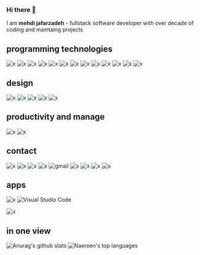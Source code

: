 ### Hi there 👋

I am <b>mehdi jafarzadeh</b> - fullstack software developer with over decade of coding and maintaing projects

<h2>
programming technologies
</h2>
  
![x](https://img.shields.io/badge/JavaScript-323330?style=for-the-badge&logo=javascript&logoColor=F7DF1E)
![x](https://img.shields.io/badge/JavaScript-F7DF1E?style=for-the-badge&logo=javascript&logoColor=black)
![x](https://img.shields.io/badge/Node.js-43853D?style=for-the-badge&logo=node.js&logoColor=white)
![x](https://img.shields.io/badge/HTML5-E34F26?style=for-the-badge&logo=html5&logoColor=white)
![x](https://img.shields.io/badge/CSS3-1572B6?style=for-the-badge&logo=css3&logoColor=white)
![x](https://img.shields.io/badge/Sass-CC6699?style=for-the-badge&logo=sass&logoColor=white)
![x](https://img.shields.io/badge/Express.js-404D59?style=for-the-badge)
![x](https://img.shields.io/badge/React-20232A?style=for-the-badge&logo=react&logoColor=61DAFB)
![x](https://img.shields.io/badge/React_Native-20232A?style=for-the-badge&logo=react&logoColor=61DAFB)
![x](https://img.shields.io/badge/Bootstrap-563D7C?style=for-the-badge&logo=bootstrap&logoColor=white)
![x](https://img.shields.io/badge/Redux-593D88?style=for-the-badge&logo=redux&logoColor=white)
![x](https://img.shields.io/badge/React_Router-CA4245?style=for-the-badge&logo=react-router&logoColor=white)
![x](https://img.shields.io/badge/MongoDB-4EA94B?style=for-the-badge&logo=mongodb&logoColor=white)


<h2>
design
</h2>

![x](https://img.shields.io/badge/Adobe%20XD-470137?style=for-the-badge&logo=Adobe%20XD&logoColor=#FF61F6)
![x](https://img.shields.io/badge/Adobe%20Premiere%20Pro-9999FF?style=for-the-badge&logo=Adobe%20Premiere%20Pro&logoColor=white)
![x](https://img.shields.io/badge/Adobe%20Photoshop-31A8FF?style=for-the-badge&logo=Adobe%20Photoshop&logoColor=black)
![x](https://img.shields.io/badge/Figma-F24E1E?style=for-the-badge&logo=figma&logoColor=white)
![x](https://img.shields.io/badge/Miro-050038?style=for-the-badge&logo=Miro&logoColor=white)

<h2>
productivity and manage
</h2>

![x](https://img.shields.io/badge/Notion-000000?style=for-the-badge&logo=notion&logoColor=white)
![x](https://img.shields.io/badge/Todoist-E44332?style=for-the-badge&logo=todoist&logoColor=white)
<h2>
contact
</h2>

![x](https://img.shields.io/badge/Instagram-E4405F?style=for-the-badge&logo=instagram&logoColor=white)
![x](https://img.shields.io/badge/LinkedIn-0077B5?style=for-the-badge&logo=linkedin&logoColor=white)
![x](https://img.shields.io/badge/Wordpress-21759B?style=for-the-badge&logo=wordpress&logoColor=white)
![x](https://img.shields.io/badge/YouTube-FF0000?style=for-the-badge&logo=youtube&logoColor=white)
![gmail](https://img.shields.io/badge/Gmail-D14836?style=for-the-badge&logo=gmail&logoColor=white)
![x](https://img.shields.io/badge/website-000000?style=for-the-badge&logo=About.me&logoColor=white)
![x](https://img.shields.io/website-up-down-green-red/http/monip.org.svg)
![x](https://img.shields.io/badge/WhatsApp-25D366?style=for-the-badge&logo=whatsapp&logoColor=white)
![x](https://img.shields.io/badge/Discord-7289DA?style=for-the-badge&logo=discord&logoColor=white)

<h2>
apps
</h2>

![x](https://aleen42.github.io/badges/src/stackoverflow.svg)
![Visual Studio Code](https://img.shields.io/badge/--007ACC?logo=visual%20studio%20code&logoColor=ffffff)


<!-- --------------------------------------------------------------------------------------------------------------------------------------------------------------------------------------- -->
![x](https://starchart.cc/mehdi-jafarzadeh/webco)


<h2>in one view</h2>

![Anurag's github stats](https://github-readme-stats.vercel.app/api?username=mehdi-jafarzadeh&theme=blue-green)
![Naereen's top languages](https://github-readme-stats.vercel.app/api/top-langs/?username=mehdi-jafarzadeh&theme=blue-green)
<!--
**mehdi-Jafarzadeh/mehdi-jafarzadeh** is a ✨ _special_ ✨ repository because its `README.md` (this file) appears on your GitHub profile.

Here are some ideas to get you started:

- 🔭 I’m currently working on ...
- 🌱 I’m currently learning ...
- 👯 I’m looking to collaborate on ...
- 🤔 I’m looking for help with ...
- 💬 Ask me about ...
- 📫 How to reach me: ...
- 😄 Pronouns: ...
- ⚡ Fun fact: ...
-->
